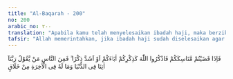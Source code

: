 ```yaml
---
title: "Al-Baqarah - 200"
no: 200
arabic_no: ٢٠٠
translation: "Apabila kamu telah menyelesaikan ibadah haji, maka berzikirlah kepada Allah, sebagaimana kamu menyebut-nyebut nenek moyang kamu, bahkan berzikirlah lebih dari itu. Maka di antara manusia ada yang berdoa, “Ya Tuhan kami, berilah kami (kebaikan) di dunia,” dan di akhirat dia tidak memperoleh bagian apa pun."
tafsir: "Allah memerintahkan, jika ibadah haji sudah diselesaikan agar berzikir menyebut nama Allah. Diriwayatkan oleh al-Baihaqi dari Ibnu 'Abbas, biasanya orang-orang Arab pada zaman jahiliah, kalau sudah selesai mengerjakan haji, mereka berkumpul di Mina, antara masjid dan bukit, sambil berdiri mereka bermegah-megah dan bersifat sombong menyebut dan membanggakan kebesaran nenek moyang mereka masing-masing, maka turunlah ayat ini untuk mengingatkan mereka, bahwa apa yang mereka perbuat itu, sesudah menyelesaikan ibadah haji tidaklah baik, malahan merupakan kebiasaan yang buruk. Yang baik ialah sesudah menyelesaikan ibadah haji, memperbanyak menyebut nama Allah sebagaimana mereka dulunya menyebut nama nenek-moyang mereka, atau diusahakan lebih banyak lagi menyebut nama Allah.\n\nDi dalam khutbah, Nabi Muhammad saw pada waktu mengerjakan haji wada' pada hari yang kedua dari hari-hari tasyrik, memberikan peringatan keras agar meninggalkan cara-cara lama itu, yaitu bermegah-megah menyebut kelebihan nenek-moyang mereka masing-masing. Rasulullah antara lain mengatakan, \"Wahai manusia, ketahuilah, bahwa Tuhanmu adalah satu dan nenek moyangmu adalah satu (Adam).\"\n\n\"Ketahuilah, bahwa tidak ada kelebihan bagi orang Arab atas orang yang bukan Arab, begitu juga tidak ada kelebihan bagi orang yang bukan Arab atas orang Arab. Tidak ada kelebihan orang berkulit merah atas yang berkulit hitam dan orang yang berkulit hitam atas yang berkulit merah. Kelebihan mereka di sisi Allah hanyalah diukur dengan takwanya kepada Allah.\" Kemudian Rasulullah menanyakan kepada mereka, \"Sudahkah aku sampaikan peringatan ini?\" Lalu hadirin menjawab, \"Benar, Rasulullah sudah menyampaikan.\" Kemudian Allah membagi tingkat-tingkat manusia yang mengerjakan ibadah haji, yaitu ada orang yang hanya mendapat keuntungan dunia saja, dan tidak mendapatkan keuntungan di akhirat; yaitu orang-orang yang perhatiannya hanya tertuju untuk mencari keuntungan dunia saja, baik di dalam doanya atau di dalam zikirnya. Di dalam berdoa dia hanya meminta kemegahan, kemuliaan, kemenangan, dan harta benda saja. Perhitungannya hanya untung rugi duniawi saja. Orang-orang yang seperti ini adalah karena belum sampai pengetahuannya perihal rahasia dan hakikat haji yang sebenarnya, hatinya belum mendapat pancaran sinar hidayah dari Allah. Baginya keuntungan di dunia lebih utama daripada keuntungan di akhirat."
---
```

فَاِذَا قَضَيْتُمْ مَّنَاسِكَكُمْ فَاذْكُرُوا اللّٰهَ كَذِكْرِكُمْ اٰبَاۤءَكُمْ اَوْ اَشَدَّ ذِكْرًا ۗ فَمِنَ النَّاسِ مَنْ يَّقُوْلُ رَبَّنَآ اٰتِنَا فِى الدُّنْيَا وَمَا لَهٗ فِى الْاٰخِرَةِ مِنْ خَلَاقٍ 
